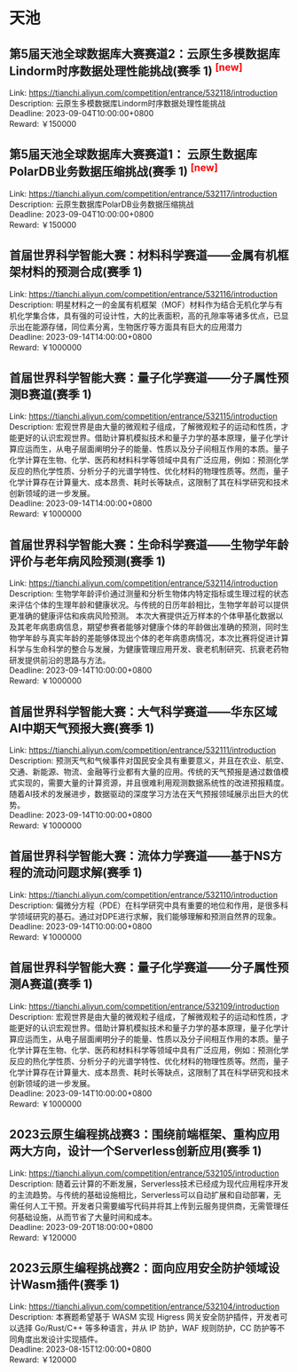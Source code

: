 # 天池



## 第5届天池全球数据库大赛赛道2：云原生多模数据库Lindorm时序数据处理性能挑战(赛季 1) <sup style="color:red">[new]<sup>  

Link: https://tianchi.aliyun.com/competition/entrance/532118/introduction  
Description: 云原生多模数据库Lindorm时序数据处理性能挑战  
Deadline: 2023-09-04T10:00:00+0800  
Reward: ￥150000  


## 第5届天池全球数据库大赛赛道1： 云原生数据库PolarDB业务数据压缩挑战(赛季 1) <sup style="color:red">[new]<sup>  

Link: https://tianchi.aliyun.com/competition/entrance/532117/introduction  
Description: 云原生数据库PolarDB业务数据压缩挑战  
Deadline: 2023-09-04T10:00:00+0800  
Reward: ￥150000  


## 首届世界科学智能大赛：材料科学赛道——金属有机框架材料的预测合成(赛季 1)

Link: https://tianchi.aliyun.com/competition/entrance/532116/introduction  
Description: 明星材料之一的金属有机框架（MOF）材料作为结合无机化学与有机化学集合体，具有强的可设计性，大的比表面积，高的孔隙率等诸多优点，已显示出在能源存储，同位素分离，生物医疗等方面具有巨大的应用潜力  
Deadline: 2023-09-14T14:00:00+0800  
Reward: ￥1000000  


## 首届世界科学智能大赛：量子化学赛道——分子属性预测B赛道(赛季 1)

Link: https://tianchi.aliyun.com/competition/entrance/532115/introduction  
Description: 宏观世界是由大量的微观粒子组成，了解微观粒子的运动和性质，才能更好的认识宏观世界。借助计算机模拟技术和量子力学的基本原理，量子化学计算应运而生，从电子层面阐明分子的能量、性质以及分子间相互作用的本质。量子化学计算在生物、化学、医药和材料科学等领域中具有广泛应用，例如：预测化学反应的热化学性质、分析分子的光谱学特性、优化材料的物理性质等。然而，量子化学计算存在计算量大、成本昂贵、耗时长等缺点，这限制了其在科学研究和技术创新领域的进一步发展。  
Deadline: 2023-09-14T14:00:00+0800  
Reward: ￥1000000  


## 首届世界科学智能大赛：生命科学赛道——生物学年龄评价与老年病风险预测(赛季 1)

Link: https://tianchi.aliyun.com/competition/entrance/532114/introduction  
Description: 生物学年龄评价通过测量和分析生物体内特定指标或生理过程的状态来评估个体的生理年龄和健康状况。与传统的日历年龄相比，生物学年龄可以提供更准确的健康评估和疾病风险预测。 本次大赛提供近万样本的个体甲基化数据以及其老年病患病信息，期望参赛者能够对健康个体的年龄做出准确的预测，同时生物学年龄与真实年龄的差能够体现出个体的老年病患病情况，本次比赛将促进计算科学与生命科学的整合与发展，为健康管理应用开发、衰老机制研究、抗衰老药物研发提供前沿的思路与方法。  
Deadline: 2023-09-14T10:00:00+0800  
Reward: ￥1000000  


## 首届世界科学智能大赛：大气科学赛道——华东区域AI中期天气预报大赛(赛季 1)

Link: https://tianchi.aliyun.com/competition/entrance/532111/introduction  
Description: 预测天气和气候事件对国民安全具有重要意义，并且在农业、航空、交通、新能源、物流、金融等行业都有大量的应用。传统的天气预报是通过数值模式实现的，需要大量的计算资源，并且很难利用观测数据系统性的改进预报精度。随着AI技术的发展进步，数据驱动的深度学习方法在天气预报领域展示出巨大的优势。  
Deadline: 2023-09-14T10:00:00+0800  
Reward: ￥1000000  


## 首届世界科学智能大赛：流体力学赛道——基于NS方程的流动问题求解(赛季 1)

Link: https://tianchi.aliyun.com/competition/entrance/532110/introduction  
Description: 偏微分方程（PDE）在科学研究中具有重要的地位和作用，是很多科学领域研究的基石。通过对DPE进行求解，我们能够理解和预测自然界的现象。  
Deadline: 2023-09-14T10:00:00+0800  
Reward: ￥1000000  


## 首届世界科学智能大赛：量子化学赛道——分子属性预测A赛道(赛季 1)

Link: https://tianchi.aliyun.com/competition/entrance/532109/introduction  
Description: 宏观世界是由大量的微观粒子组成，了解微观粒子的运动和性质，才能更好的认识宏观世界。借助计算机模拟技术和量子力学的基本原理，量子化学计算应运而生，从电子层面阐明分子的能量、性质以及分子间相互作用的本质。量子化学计算在生物、化学、医药和材料科学等领域中具有广泛应用，例如：预测化学反应的热化学性质、分析分子的光谱学特性、优化材料的物理性质等。然而，量子化学计算存在计算量大、成本昂贵、耗时长等缺点，这限制了其在科学研究和技术创新领域的进一步发展。  
Deadline: 2023-09-14T10:00:00+0800  
Reward: ￥1000000  


## 2023云原生编程挑战赛3：围绕前端框架、重构应用两大方向，设计一个Serverless创新应用(赛季 1)

Link: https://tianchi.aliyun.com/competition/entrance/532105/introduction  
Description: 随着云计算的不断发展，Serverless技术已经成为现代应用程序开发的主流趋势。与传统的基础设施相比，Serverless可以自动扩展和自动部署，无需任何人工干预。开发者只需要编写代码并将其上传到云服务提供商，无需管理任何基础设施，从而节省了大量时间和成本。  
Deadline: 2023-09-20T18:00:00+0800  
Reward: ￥120000  


## 2023云原生编程挑战赛2：面向应用安全防护领域设计Wasm插件(赛季 1)

Link: https://tianchi.aliyun.com/competition/entrance/532104/introduction  
Description: 本赛题希望基于 WASM 实现 Higress 网关安全防护插件，开发者可以选择 Go/Rust/C++ 等多种语言，并从 IP 防护，WAF 规则防护，CC 防护等不同角度出发设计实现插件。  
Deadline: 2023-08-15T12:00:00+0800  
Reward: ￥120000  

